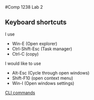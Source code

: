 
#Comp 1238 Lab 2

## Keyboard shortcuts
I use

* Win-E (Open explorer)
* Ctrl-Shift-Esc (Task manager)
* Ctrl-C (copy)

I would like to use 

- Alt-Esc (Cycle through open windows)
- Shift-F10 (open context menu)
- Win-I (Open windows settings)

[CLI commands](docs/cli.md)